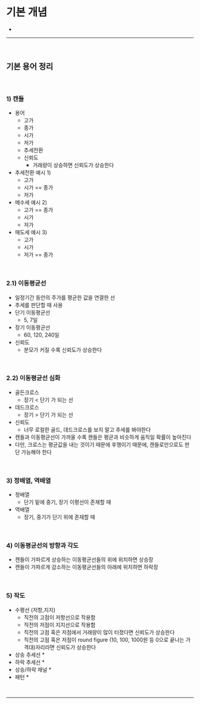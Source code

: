 # 기본 개념
> 
* 

<hr>
<br>

## 기본 용어 정리
#### 

<br>

### 1) 캔들
* 용어
  * 고가
  * 종가
  * 시가
  * 저가
  * 추세전환
  * 신뢰도
    * 거래량이 상승하면 신뢰도가 상승한다
* 추세전환 예시 1) 
  * 고가
  * 시가 == 종가
  * 저가
* 메수세 예시 2)
  * 고가 == 종가
  * 시가
  * 저가
* 매도세 예시 3)
  * 고가
  * 시가
  * 저가 == 종가

<br>

### 2.1) 이동평균선
* 일정기간 동안의 주가를 평균한 값을 연결한 선
* 추세를 판단할 때 사용
* 단기 이동평균선
  * 5, 7일
* 장기 이동평균선
  * 60, 120, 240일
* 신뢰도
  * 분모가 커질 수록 신뢰도가 상승한다

<br>

### 2.2) 이동평균선 심화
* 골든크로스
  * 장기 < 단기 가 되는 선
* 데드크로스
  * 장기 > 단기 가 되는 선
* 신뢰도
  * 너무 로컬한 골드, 데드크로스를 보지 말고 추세를 봐야한다
* 캔들과 이동평균선이 가까울 수록 캔들은 평균과 비슷하게 움직일 확률이 높아진다
* 다만, 크로스는 평균값을 내는 것이기 때문에 후행이기 때문에, 캔들로만으로도 판단 가능해야 한다

<br>

### 3) 정배열, 역배열
* 정배열
  * 단기 밑에 중기, 장기 이평선이 존재할 때
* 역배열
  * 장기, 중기가 단기 위에 존재할 때

<br>

### 4) 이동평균선의 방향과 각도
* 캔들이 가파르게 상승하는 이동평균선들의 위에 위치하면 상승장
* 캔들이 가파르게 감소하는 이동평균선들의 아래에 위치하면 하락장

<br>

### 5) 작도
* 수평선 (저항,지지)
  * 직전의 고점이 저항선으로 작용함
  * 직전의 저점이 지지선으로 작용함
  * 직전의 고점 혹은 저점에서 거래량이 많이 터졌다면 신뢰도가 상승한다
  * 직전의 고점 혹은 저점이 round figure (10, 100, 1000원 등 0으로 끝나는 가격대)자리라면 신뢰도가 상승한다
* 상승 추세선
  * 
* 하락 추세선
  * 
* 상승/하락 채널
  * 
* 패턴
  * 

<br>
<hr>
<br>

